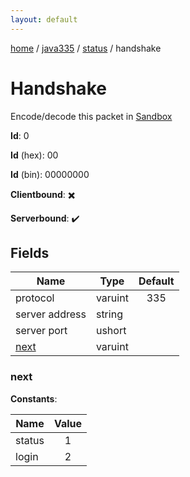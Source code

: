 ```yaml
---
layout: default
---
```


[home](/)  /  [java335](/protocol/java335)  /  [status](/protocol/java335/status)  /  handshake

# Handshake

Encode/decode this packet in [Sandbox](../../../sandbox/java335#status.handshake)

**Id**: 0

**Id** (hex): 00

**Id** (bin): 00000000

**Clientbound**: ✖️

**Serverbound**: ✔️

## Fields

Name | Type | Default
---|---|:---:
protocol | varuint | 335
server address | string | 
server port | ushort | 
[next](#next) | varuint | 

### next

**Constants**:

Name | Value
---|:---:
status | 1
login | 2
